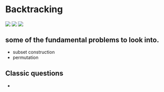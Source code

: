 # Backtracking

<img src="https://user-images.githubusercontent.com/59721339/101340087-49920e00-38a5-11eb-9aef-21932465339d.png" align="center" />
<img src="https://user-images.githubusercontent.com/59721339/101340316-8eb64000-38a5-11eb-8729-64947414eacd.png" align="center" />
<img src="https://user-images.githubusercontent.com/59721339/101343728-7137a500-38aa-11eb-8fba-871c06800ee7.png" align="center" />

## some of the fundamental problems to look into.
- subset construction
- permutation

## Classic questions
- 
